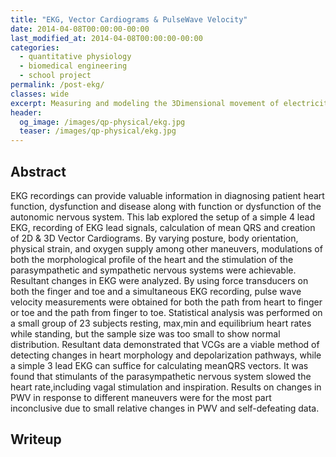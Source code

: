 ```yaml
---
title: "EKG, Vector Cardiograms & PulseWave Velocity"
date: 2014-04-08T00:00:00-00:00
last_modified_at: 2014-04-08T00:00:00-00:00
categories:
  - quantitative physiology
  - biomedical engineering
  - school project
permalink: /post-ekg/
classes: wide
excerpt: Measuring and modeling the 3Dimensional movement of electricity in the human heart.
header:
  og_image: /images/qp-physical/ekg.jpg
  teaser: /images/qp-physical/ekg.jpg
---
```


## Abstract

EKG recordings can provide valuable information in diagnosing patient heart function, dysfunction and disease along with function or dysfunction of the autonomic nervous system. This lab explored the setup of a simple 4 lead EKG, recording of EKG lead signals, calculation of mean QRS and creation of 2D & 3D Vector Cardiograms. By varying posture, body orientation, physical strain, and oxygen supply among other maneuvers, modulations of both the morphological profile of the heart and the stimulation of the parasympathetic and sympathetic nervous systems were achievable. Resultant changes in EKG were analyzed. By using force transducers on both the finger and toe and a simultaneous EKG recording, pulse wave velocity measurements were obtained for both the path from heart to finger or toe and the path from finger to toe. Statistical analysis was performed on a small group of 23 subjects resting, max,min and equilibrium heart rates while standing, but the sample size was too small to show normal distribution. Resultant data demonstrated that VCGs are a viable method of detecting changes in heart morphology and depolarization pathways, while a simple 3 lead EKG can suffice for calculating meanQRS vectors. It was found that stimulants of the parasympathetic nervous system slowed the heart rate,including vagal stimulation and inspiration. Results on changes in PWV in response to different maneuvers were for the most part inconclusive due to small relative changes in PWV and self-defeating data.

## Writeup

<object data="/images/qp-physical/ekg.pdf" width="1000" height="1000" type="application/pdf"></object>